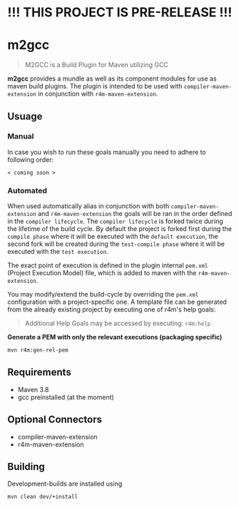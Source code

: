 # !!! THIS PROJECT IS PRE-RELEASE !!!

# m2gcc
> M2GCC is a Build Plugin for Maven utilizing GCC

**m2gcc** provides a mundle as well as its component modules for use as maven build plugins.
The plugin is intended to be used with `compiler-maven-extension` in conjunction with `r4m-maven-extension`.

## Usuage

### Manual

In case you wish to run these goals manually you need to adhere to following order:

`< coming soon >`

### Automated

When used automatically alias in conjunction with both `compiler-maven-extension` and `r4m-maven-extension`
the goals will be ran in the order defined in the `compiler lifecycle`.
The `compiler lifecycle` is forked twice during the lifetime of the build cycle.
By default the project is forked first during the `compile phase` where it will be executed with the `default execution`,
the second fork will be created during the `test-compile phase` where it will be executed with the `test execution`.

The exact point of execution is defined in the plugin internal `pem.xml` (Project Execution Model) file,
which is added to maven with the `r4m-maven-extension`.

You may modify/extend the build-cycle by overriding the `pem.xml` configuration with a project-specific one.
A template file can be generated from the already existing project by executing one of r4m's help goals:

> Additional Help Goals may be accessed by executing: `r4m:help`

**Generate a PEM with only the relevant executions (packaging specific)**

```bash
mvn r4m:gen-rel-pem
```

## Requirements

+ Maven 3.8
+ gcc preinstalled (at the moment)

## Optional Connectors

+ compiler-maven-extension
+ r4m-maven-extension

## Building

Development-builds are installed using

```bash
mvn clean dev/+install
```

